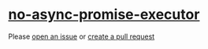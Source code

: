 [no-async-promise-executor](https://eslint.org/docs/rules/no-async-promise-executor)
====================================================================================
Please [open an issue](https://github.com/professional-js/eslint-config/issues/new)
or [create a pull request](https://github.com/professional-js/eslint-config/edit/main/src/rules-configurations/eslint/no-async-promise-executor.md)
